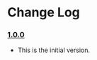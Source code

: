 # Change Log

### [1.0.0](https://github.com/xmartlabs/BuildSlackNotifier/releases/tag/1.0.0)
<!-- Released on 2017-03-08. -->

* This is the initial version.

[xmartlabs]: https://xmartlabs.com
